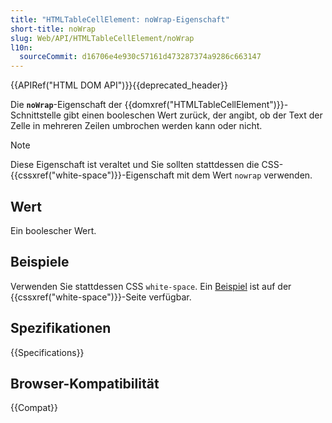 ```yaml
---
title: "HTMLTableCellElement: noWrap-Eigenschaft"
short-title: noWrap
slug: Web/API/HTMLTableCellElement/noWrap
l10n:
  sourceCommit: d16706e4e930c57161d473287374a9286c663147
---
```


{{APIRef("HTML DOM API")}}{{deprecated_header}}

Die **`noWrap`**-Eigenschaft der {{domxref("HTMLTableCellElement")}}-Schnittstelle gibt einen booleschen Wert zurück, der angibt, ob der Text der Zelle in mehreren Zeilen umbrochen werden kann oder nicht.

> [!NOTE]
> Diese Eigenschaft ist veraltet und Sie sollten stattdessen die CSS-{{cssxref("white-space")}}-Eigenschaft mit dem Wert `nowrap` verwenden.

## Wert

Ein boolescher Wert.

## Beispiele

Verwenden Sie stattdessen CSS `white-space`. Ein [Beispiel](/de/docs/Web/CSS/white-space#controlling_line_wrapping_in_tables) ist auf der {{cssxref("white-space")}}-Seite verfügbar.

## Spezifikationen

{{Specifications}}

## Browser-Kompatibilität

{{Compat}}
